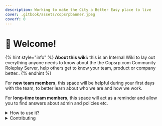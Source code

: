 ```yaml
---
description: Working to make the City a Better Easy place to live
cover: .gitbook/assets/copsrpbanner.jpeg
coverY: 0
---
```


# 👋 Welcome!

{% hint style="info" %}
**About this wiki:** this is an Internal Wiki to lay out everything anyone needs to know about the the Copsrp.com Community Roleplay Server, help others get to know your team, product or company better..
{% endhint %}

For **new team members**, this space will be helpful during your first days with the team, to better learn about who we are and how we work.

For **long-time team members**, this space will act as a reminder and allow you to find answers about admin and policies etc.

<details>

<summary>How to use it?</summary>

This space is designed to be read linearly, so start with our Vision, Mission & Focus and work down from there! We recommend reading everything through in one sitting and then revisiting and re-reading if you need to.

</details>

<details>

<summary>Contributing</summary>

If you want to contribute changes, start a new change request and submit it for review. The People team will review it soon after.

</details>
